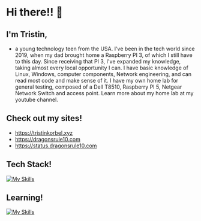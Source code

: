 # Hi there!! 👋
## I'm Tristin,
* a young technology teen from the USA. I've been in the tech world since 2019, when my dad brought home a Raspberry PI 3, of which I still have to this day. Since receiving that PI 3, I've expanded my knowledge, taking almost every local opportunity I can. I have basic knowledge of Linux, Windows, computer components, Network engineering, and can read most code and make sense of it. I have my own home lab for general testing, composed of a Dell T8510, Raspberry PI 5, Netgear Network Switch and access point. Learn more about my home lab at my youtube channel. 

## Check out my sites!
* https://tristinkorbel.xyz
* https://dragonsrule10.com
* https://status.dragonsrule10.com

## Tech Stack!

[![My Skills](https://skillicons.dev/icons?i=js,html,css,aurdino,bash,cloudflare,discord,bot,docker,git,github,gmail,instagram,idea,linux,md,raspberrypi,vercel,vscode)](https://skillicons.dev)

## Learning!

[![My Skills](https://skillicons.dev/icons?i=js,html,css,aurdino,bash,discord,bot,docker,linux,robloxstudio,sqlite,svelte,ubuntu,windows)](https://skillicons.dev)
